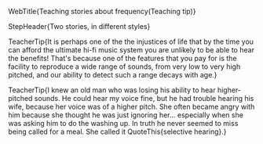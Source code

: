 WebTitle{Teaching stories about frequency(Teaching tip)}

StepHeader{Two stories, in different styles}

TeacherTip{It is perhaps one of the the injustices of life that by the time you can afford the ultimate hi-fi music system you are unlikely to be able to hear the benefits! That's because one of the features that you pay for is the facility to reproduce a wide range of sounds, from very low to very high pitched, and our ability to detect such a range decays with age.}

TeacherTip{I knew an old man who was losing his ability to hear higher-pitched sounds. He could hear my voice fine, but he had trouble hearing his wife, because her voice was of a higher pitch. She often became angry with him because she thought he was just ignoring her&hellip;  especially when she was asking him to do the washing up. In truth he never seemed to miss being called for a meal. She called it QuoteThis{selective hearing}.}

